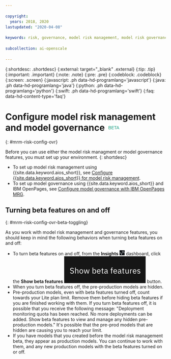 ```yaml
---

copyright:
  years: 2018, 2020
lastupdated: "2020-04-08"

keywords: risk, governance, model risk management, model risk governance

subcollection: ai-openscale

---
```


{:shortdesc: .shortdesc}
{:external: target="_blank" .external}
{:tip: .tip}
{:important: .important}
{:note: .note}
{:pre: .pre}
{:codeblock: .codeblock}
{:screen: .screen}
{:javascript: .ph data-hd-programlang='javascript'}
{:java: .ph data-hd-programlang='java'}
{:python: .ph data-hd-programlang='python'}
{:swift: .ph data-hd-programlang='swift'}
{:faq: data-hd-content-type='faq'}

# Configure model risk management and model governance ![beta tag](images/beta.png)
{: #mrm-risk-config-ovr}

Before you can use either the model risk managment or model governance features, you must set up your environment.
{: shortdesc}

- To set up model risk management using {{site.data.keyword.aios_short}}, see [Configure {{site.data.keyword.aios_short}} for model risk management](/docs/services/ai-openscale?topic=ai-openscale-mrm-risk-config-ovr-wos-only).
- To set up model governance using {{site.data.keyword.aios_short}} and IBM OpenPages, see [Configure model governance with IBM OpenPages MRG](/docs/services/ai-openscale?topic=ai-openscale-mrm-risk-config-openpages).

## Turning beta features on and off
{: #mrm-risk-config-ovr-beta-toggling}

As you work with model risk management and governance features, you should keep in mind the following behaviors when turning beta features on and off:

- To turn beta features on and off, from the **Insights** ![The insights dashboard icon](/images/wos_insight-dash-tab.png) dashboard, click the **Show beta features** ![Show beta features button](/images/wos-show-beta.png) button.
- When you turn beta features off, the pre-production models are hidden.
- Pre-production models, even with beta features turned off, count towards your Lite plan limit. Remove them before hiding beta features if you are finished working with them. If you turn beta features off, it is possible that you receive the following message: "Deployment monitoring quota has been reached. No more deployments can be added. Show beta features to view and manage any hidden pre-production models." It's possible that the pre-prod models that are hidden are causing you to reach your limit.
- If you have models that you created before the model risk management beta, they appear as production models. You can continue to work with them, and any new production models with the beta features turned on or off.




